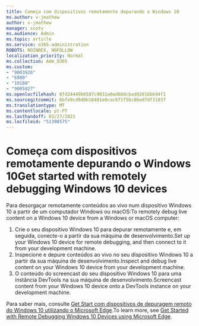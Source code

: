 ```yaml
---
title: Começa com dispositivos remotamente depurando o Windows 10
ms.author: v-jmathew
author: v-jmathew
manager: scotv
ms.audience: Admin
ms.topic: article
ms.service: o365-administration
ROBOTS: NOINDEX, NOFOLLOW
localization_priority: Normal
ms.collection: Adm_O365
ms.custom:
- "9003926"
- "6980"
- "10188"
- "9005827"
ms.openlocfilehash: 8fd24449b6507c9031a0ad88dcbad02016b644f1
ms.sourcegitcommit: 6bfe9cd9d0b18481e0cac6f1f5bc86ed7df31037
ms.translationtype: MT
ms.contentlocale: pt-PT
ms.lasthandoff: 03/27/2021
ms.locfileid: "51398575"
---
```

# <a name="get-started-with-remotely-debugging-windows-10-devices"></a><span data-ttu-id="754d2-102">Começa com dispositivos remotamente depurando o Windows 10</span><span class="sxs-lookup"><span data-stu-id="754d2-102">Get started with remotely debugging Windows 10 devices</span></span>

<span data-ttu-id="754d2-103">Para desorgaçar remotamente conteúdos ao vivo num dispositivo Windows 10 a partir de um computador Windows ou macOS:</span><span class="sxs-lookup"><span data-stu-id="754d2-103">To remotely debug live content on a Windows 10 device from a Windows or macOS computer:</span></span>

1. <span data-ttu-id="754d2-104">Crie o seu dispositivo Windows 10 para depurar remotamente e, em seguida, conecte-o a partir da sua máquina de desenvolvimento.</span><span class="sxs-lookup"><span data-stu-id="754d2-104">Set up your Windows 10 device for remote debugging, and then connect to it from your development machine.</span></span>
2. <span data-ttu-id="754d2-105">Inspecione e depure conteúdos ao vivo no seu dispositivo Windows 10 a partir da sua máquina de desenvolvimento.</span><span class="sxs-lookup"><span data-stu-id="754d2-105">Inspect and debug live content on your Windows 10 device from your development machine.</span></span>
3. <span data-ttu-id="754d2-106">O conteúdo do screencast do seu dispositivo Windows 10 para uma instância DevTools na sua máquina de desenvolvimento.</span><span class="sxs-lookup"><span data-stu-id="754d2-106">Screencast content from your Windows 10 device onto a DevTools instance on your development machine.</span></span>

<span data-ttu-id="754d2-107">Para saber mais, consulte [Get Start com dispositivos de depuragem remoto do Windows 10 utilizando o Microsoft Edge](https://go.microsoft.com/fwlink/?linkid=2142172).</span><span class="sxs-lookup"><span data-stu-id="754d2-107">To learn more, see [Get Started with Remote Debugging Windows 10 Devices using Microsoft Edge](https://go.microsoft.com/fwlink/?linkid=2142172).</span></span>
